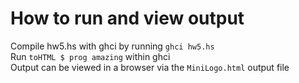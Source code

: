 # How to run and view output
Compile hw5.hs with ghci by running `ghci hw5.hs`  
Run `toHTML $ prog amazing` within ghci  
Output can be viewed in a browser via the `MiniLogo.html` output file  
